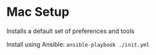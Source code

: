 # Mac Setup

Installs a default set of preferences and tools

Install using Ansible: `ansible-playbook ./init.yml`
